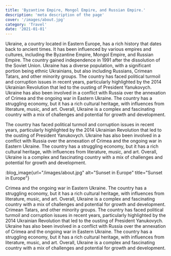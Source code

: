 ```yaml
---
title: 'Byzantine Empire, Mongol Empire, and Russian Empire.'
description: 'meta description of the page'
cover: '/images/about.jpg'
category: 'Travel'
date: '2021-01-01'
---
```

Ukraine, a country located in Eastern Europe, has a rich history that dates back to ancient times. It has been influenced by various empires and cultures, including the Byzantine Empire, Mongol Empire, and Russian Empire. The country gained independence in 1991 after the dissolution of the Soviet Union. Ukraine has a diverse population, with a significant portion being ethnic Ukrainians, but also including Russians, Crimean Tatars, and other minority groups. The country has faced political turmoil and corruption issues in recent years, particularly highlighted by the 2014 Ukrainian Revolution that led to the ousting of President Yanukovych. Ukraine has also been involved in a conflict with Russia over the annexation of Crimea and the ongoing war in Eastern Ukraine. The country has a struggling economy, but it has a rich cultural heritage, with influences from literature, music, and art. Overall, Ukraine is a complex and fascinating country with a mix of challenges and potential for growth and development.  

The country has faced political turmoil and corruption issues in recent years, particularly highlighted by the 2014 Ukrainian Revolution that led to the ousting of President Yanukovych. Ukraine has also been involved in a conflict with Russia over the annexation of Crimea and the ongoing war in Eastern Ukraine. The country has a struggling economy, but it has a rich cultural heritage, with influences from literature, music, and art. Overall, Ukraine is a complex and fascinating country with a mix of challenges and potential for growth and development.

:blog_image{url="/images/about.jpg" alt="Sunset in Europe" title="Sunset in Europe"}

Crimea and the ongoing war in Eastern Ukraine. The country has a struggling economy, but it has a rich cultural heritage, with influences from literature, music, and art. Overall, Ukraine is a complex and fascinating country with a mix of challenges and potential for growth and development.  Crimean Tatars, and other minority groups. The country has faced political turmoil and corruption issues in recent years, particularly highlighted by the 2014 Ukrainian Revolution that led to the ousting of President Yanukovych. Ukraine has also been involved in a conflict with Russia over the annexation of Crimea and the ongoing war in Eastern Ukraine. The country has a struggling economy, but it has a rich cultural heritage, with influences from literature, music, and art. Overall, Ukraine is a complex and fascinating country with a mix of challenges and potential for growth and development.


